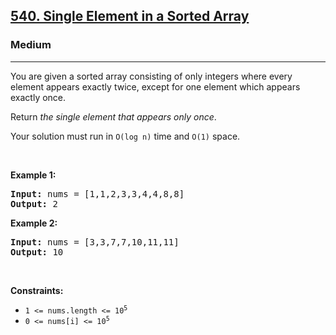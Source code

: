 <h2><a href="https://leetcode.com/problems/single-element-in-a-sorted-array/">540. Single Element in a Sorted Array</a></h2><h3>Medium</h3><hr><div style="user-select: auto;"><p style="user-select: auto;">You are given a sorted array consisting of only integers where every element appears exactly twice, except for one element which appears exactly once.</p>

<p style="user-select: auto;">Return <em style="user-select: auto;">the single element that appears only once</em>.</p>

<p style="user-select: auto;">Your solution must run in <code style="user-select: auto;">O(log n)</code> time and <code style="user-select: auto;">O(1)</code> space.</p>

<p style="user-select: auto;">&nbsp;</p>
<p style="user-select: auto;"><strong class="example" style="user-select: auto;">Example 1:</strong></p>
<pre style="user-select: auto;"><strong style="user-select: auto;">Input:</strong> nums = [1,1,2,3,3,4,4,8,8]
<strong style="user-select: auto;">Output:</strong> 2
</pre><p style="user-select: auto;"><strong class="example" style="user-select: auto;">Example 2:</strong></p>
<pre style="user-select: auto;"><strong style="user-select: auto;">Input:</strong> nums = [3,3,7,7,10,11,11]
<strong style="user-select: auto;">Output:</strong> 10
</pre>
<p style="user-select: auto;">&nbsp;</p>
<p style="user-select: auto;"><strong style="user-select: auto;">Constraints:</strong></p>

<ul style="user-select: auto;">
	<li style="user-select: auto;"><code style="user-select: auto;">1 &lt;= nums.length &lt;= 10<sup style="user-select: auto;">5</sup></code></li>
	<li style="user-select: auto;"><code style="user-select: auto;">0 &lt;= nums[i] &lt;= 10<sup style="user-select: auto;">5</sup></code></li>
</ul>
</div>